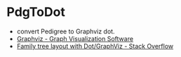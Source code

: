 ﻿# PdgToDot
- convert Pedigree to Graphviz dot.
- [Graphviz - Graph Visualization Software](http://www.graphviz.org/)
- [Family tree layout with Dot/GraphViz - Stack Overflow](https://stackoverflow.com/questions/2271704/)